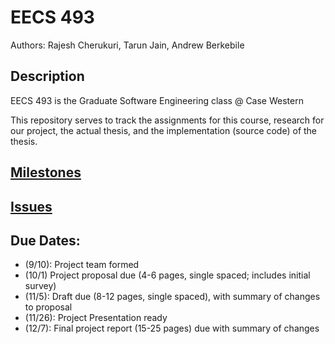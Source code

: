 # EECS 493
Authors: Rajesh Cherukuri, Tarun Jain, Andrew Berkebile

## Description
EECS 493 is the Graduate Software Engineering class @ Case Western

This repository serves to track the assignments for this course, research for our project, the actual thesis, and the implementation (source code) of the thesis.

## [Milestones](https://github.com/rxc178/eecs-493/issues/milestones)

## [Issues](https://github.com/rxc178/eecs-493/issues)


## Due Dates:
* (9/10): Project team formed
* (10/1) Project proposal due (4-6 pages, single spaced; includes initial survey)
* (11/5): Draft due (8-12 pages, single spaced), with summary of changes to proposal
* (11/26): Project Presentation ready
* (12/7): Final project report (15-25 pages) due with summary of changes


